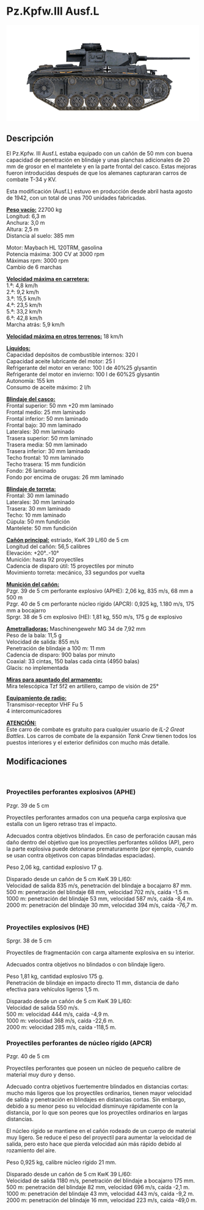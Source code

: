 # Pz.Kpfw.III Ausf.L  
  
![pziii-l](../images/pziii-l.png)  
  
## Descripción  
  
El Pz.Kpfw. III Ausf.L estaba equipado con un cañón de 50 mm con buena capacidad de penetración en blindaje y unas planchas adicionales de 20 mm de grosor en el mantelete y en la parte frontal del casco. Estas mejoras fueron introducidas después de que los alemanes capturaran carros de combate T-34 y KV.  
  
Esta modificación (Ausf.L) estuvo en producción desde abril hasta agosto de 1942, con un total de unas 700 unidades fabricadas.  
  
<b><u>Peso vacío:</u></b> 22700 kg  
Longitud: 6,3 m  
Anchura: 3,0 m  
Altura: 2,5 m  
Distancia al suelo: 385 mm  
  
Motor: Maybach HL 120TRM, gasolina  
Potencia máxima: 300 CV at 3000 rpm  
Máximas rpm: 3000 rpm  
Cambio de 6 marchas  
  
<b><u>Velocidad máxima en carretera:</u></b>  
1.ª: 4,8 km/h  
2.ª: 9,2 km/h  
3.ª: 15,5 km/h  
4.ª: 23,5 km/h  
5.ª: 33,2 km/h  
6.ª: 42,8 km/h  
Marcha atrás: 5,9 km/h  
  
<b><u>Velocidad máxima en otros terrenos:</u></b> 18 km/h  
  
<b><u>Líquidos:</u></b>  
Capacidad depósitos de combustible internos: 320 l  
Capacidad aceite lubricante del motor: 25 l  
Refrigerante del motor en verano: 100 l de 40%25 glysantin  
Refrigerante del motor en invierno: 100 l de 60%25 glysantin  
Autonomía: 155 km  
Consumo de aceite máximo: 2 l/h  
  
<b><u>Blindaje del casco:</u></b>  
Frontal superior: 50 mm +20 mm laminado  
Frontal medio: 25 mm laminado  
Frontal inferior: 50 mm laminado  
Frontal bajo: 30 mm laminado  
Laterales: 30 mm laminado  
Trasera superior: 50 mm laminado  
Trasera media: 50 mm laminado  
Trasera inferior: 30 mm laminado  
Techo frontal: 10 mm laminado  
Techo trasera: 15 mm fundición  
Fondo: 26 laminado  
Fondo por encima de orugas: 26 mm laminado  
  
<b><u>Blindaje de torreta:</u></b>  
Frontal: 30 mm laminado  
Laterales: 30 mm laminado  
Trasera: 30 mm laminado  
Techo: 10 mm laminado  
Cúpula: 50 mm fundición  
Mantelete: 50 mm fundición  
  
<b><u>Cañón principal:</u></b> estriado, KwK 39 L/60 de 5 cm  
Longitud del cañón: 56,5 calibres  
Elevación: +20°..-10°  
Munición: hasta 92 proyectiles  
Cadencia de disparo útil: 15 proyectiles por minuto  
Movimiento torreta: mecánico, 33 segundos por vuelta  
  
<b><u>Munición del cañón:</u></b>  
Pzgr. 39 de 5 cm perforante explosivo (APHE): 2,06 kg, 835 m/s, 68 mm a 500 m  
Pzgr. 40 de 5 cm perforante núcleo rígido (APCR): 0,925 kg, 1.180 m/s, 175 mm a bocajarro  
Sprgr. 38 de 5 cm explosivo (HE): 1,81 kg, 550 m/s, 175 g de explosivo  
  
<b><u>Ametralladoras:</u></b> Maschinengewehr MG 34 de 7,92 mm  
Peso de la bala: 11,5 g  
Velocidad de salida: 855 m/s  
Penetración de blindaje a 100 m: 11 mm  
Cadencia de disparo: 900 balas por minuto  
Coaxial: 33 cintas, 150 balas cada cinta (4950 balas)  
Glacis: no implementada  
  
<b><u>Miras para apuntado del armamento:</u></b>  
Mira telescópica Tzf 5f2 en artillero, campo de visión de 25°  
  
<b><u>Equipamiento de radio:</u></b>  
Transmisor-receptor VHF Fu 5  
4 intercomunicadores  
  
  
<b><u>ATENCIÓN:</u></b>  
Este carro de combate es gratuito para cualquier usuario de <i>IL-2 Great Battles</i>. Los carros de combate de la expansión <i>Tank Crew</i> tienen todos los puestos interiores y el exterior definidos con mucho más detalle.  
  
  
## Modificaciones  
  ﻿
  
### Proyectiles perforantes explosivos (APHE)  
  
Pzgr. 39 de 5 cm  
  
Proyectiles perforantes armados con una pequeña carga explosiva que estalla con un ligero retraso tras el impacto.  
  
Adecuados contra objetivos blindados. En caso de perforación causan más daño dentro del objetivo que los proyectiles perforantes sólidos (AP), pero la parte explosiva puede detonarse prematuramente (por ejemplo, cuando se usan contra objetivos con capas blindadas espaciadas).  
  
Peso 2,06 kg, cantidad explosivo 17 g.  
  
Disparado desde un cañón de 5 cm KwK 39 L/60:  
Velocidad de salida 835 m/s, penetración del blindaje a bocajarro 87 mm.  
500 m: penetración del blindaje 68 mm, velocidad 702 m/s, caída -1,5 m.  
1000 m: penetración del blindaje 53 mm, velocidad 587 m/s, caída -8,4 m.  
2000 m: penetración del blindaje 30 mm, velocidad 394 m/s, caída -76,7 m.  ﻿
  
### Proyectiles explosivos (HE)  
  
Sprgr. 38 de 5 cm  
  
Proyectiles de fragmentación con carga altamente explosiva en su interior.  
  
Adecuados contra objetivos no blindados o con blindaje ligero.  
  
Peso 1,81 kg, cantidad explosivo 175 g.  
Penetración de blindaje en impacto directo 11 mm, distancia de daño efectiva para vehículos ligeros 1,5 m.  
  
Disparado desde un cañón de 5 cm KwK 39 L/60:  
Velocidad de salida 550 m/s.  
500 m: velocidad 444 m/s, caída -4,9 m.  
1000 m: velocidad 368 m/s, caída -22,6 m.  
2000 m: velocidad 285 m/s, caída -118,5 m.  ﻿
  
### Proyectiles perforantes de núcleo rígido (APCR)  
  
Pzgr. 40 de 5 cm  
  
Proyectiles perforantes que poseen un núcleo de pequeño calibre de material muy duro y denso.  
  
Adecuado contra objetivos fuertementre blindados en distancias cortas: mucho más ligeros que los proyectiles ordinarios, tienen mayor velocidad de salida y penetración en blindajes en distancias cortas. Sin embargo, debido a su menor peso su velocidad disminuye rápidamente con la distancia, por lo que son peores que los proyectiles ordinarios en largas distancias.  
  
El núcleo rígido se mantiene en el cañón rodeado de un cuerpo de material muy ligero. Se reduce el peso del proyectil para aumentar la velocidad de salida, pero esto hace que pierda velocidad aún más rápido debido al rozamiento del aire.  
  
Peso 0,925 kg, calibre núcleo rígido 21 mm.  
  
Disparado desde un cañón de 5 cm KwK 39 L/60:  
Velocidad de salida 1180 m/s, penetración del blindaje a bocajarro 175 mm.  
500 m: penetración del blindaje 82 mm, velocidad 696 m/s, caída -2,1 m.  
1000 m: penetración del blindaje 43 mm, velocidad 443 m/s, caída -9,2 m.  
2000 m: penetración del blindaje 16 mm, velocidad 223 m/s, caída -49,0 m.  